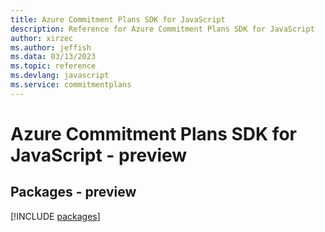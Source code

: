 ```yaml
---
title: Azure Commitment Plans SDK for JavaScript
description: Reference for Azure Commitment Plans SDK for JavaScript
author: xirzec
ms.author: jeffish
ms.data: 03/13/2023
ms.topic: reference
ms.devlang: javascript
ms.service: commitmentplans
---
```

# Azure Commitment Plans SDK for JavaScript - preview
## Packages - preview
[!INCLUDE [packages](commitment-plans-index.md)]